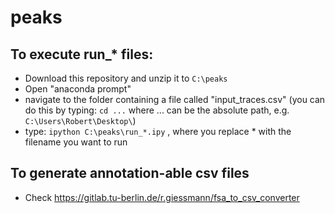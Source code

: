 # peaks
## To execute run_* files:
* Download this repository and unzip it to `C:\peaks`
* Open "anaconda prompt"
* navigate to the folder containing a file called "input_traces.csv" (you can do this by typing: `cd ...` where ... can be the absolute path, e.g. `C:\Users\Robert\Desktop\`)
* type: `ipython C:\peaks\run_*.ipy` , where you replace * with the filename you want to run

## To generate annotation-able csv files
* Check https://gitlab.tu-berlin.de/r.giessmann/fsa_to_csv_converter
